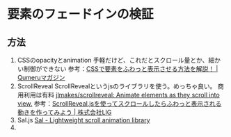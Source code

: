 # 要素のフェードインの検証  
## 方法
1. CSSのopacityとanimation
手軽だけど、これだとスクロール量とか、細かい制御ができない 
参考：[CSSで要素をふわっと表示させる方法を解説！ \| Qumeruマガジン](https://qumeru.com/magazine/155)
1. ScrollReveal
ScrollRevealというjsのライブラリを使う。めっちゃ良い。
商用利用は有料
[jlmakes/scrollreveal: Animate elements as they scroll into view\.](https://github.com/jlmakes/scrollreveal)
参考：[ScrollReveal\.jsを使ってスクロールしたらふわっと表示される動きを作ってみよう \| 株式会社LIG](https://liginc.co.jp/500530)
1. Sal.js
[Sal \- Lightweight scroll animation library](https://mciastek.github.io/sal/)
1.
